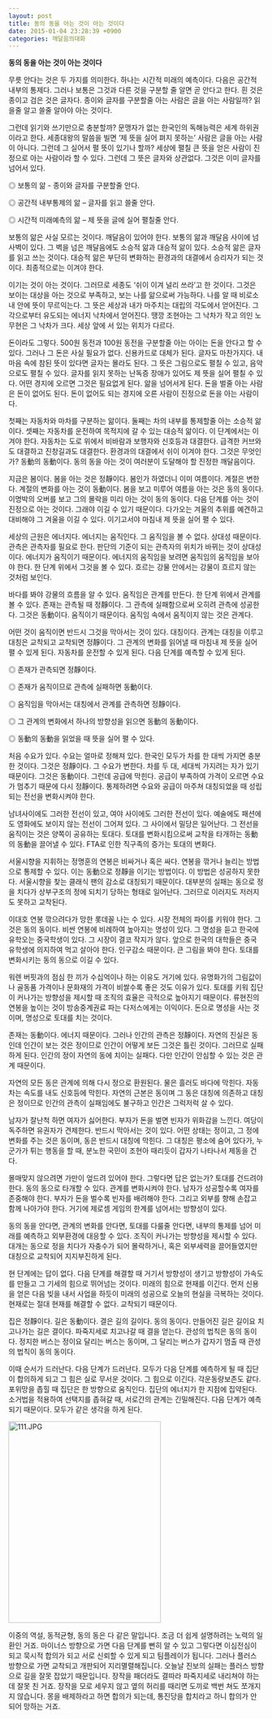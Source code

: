 ```yaml
---
layout: post
title: 동의 동을 아는 것이 아는 것이다
date: 2015-01-04 23:28:39 +0900
categories: 깨달음의대화
---
```

**동의 동을 아는 것이 아는 것이다**

  


무릇 안다는 것은 두 가지를 의미한다. 하나는 시간적 미래의 예측이다. 다음은 공간적 내부의 통제다. 그러나 보통은 그것과 다른 것을 구분할 줄 알면 곧 안다고 한다. 흰 것은 종이고 검은 것은 글자다. 종이와 글자를 구분할줄 아는 사람은 글을 아는 사람일까? 읽을줄 알고 쓸줄 알아야 아는 것이다. 

  


그런데 읽기와 쓰기만으로 충분할까? 문맹자가 없는 한국인의 독해능력은 세계 하위권이라고 한다. 세종대왕의 말씀을 빌면 ‘제 뜻을 실어 펴지 못하는’ 사람은 글을 아는 사람이 아니다. 그런데 그 실어서 펼 뜻이 있기나 할까? 세상에 펼칠 큰 뜻을 얻은 사람이 진정으로 아는 사람이라 할 수 있다. 그런데 그 뜻은 글자와 상관없다. 그것은 이미 글자를 넘어서 있다. 

  


◎ 보통의 앎 - 종이와 글자를 구분할줄 안다.  
      
◎ 공간적 내부통제의 앎 – 글자를 읽고 쓸줄 안다.   
      
◎ 시간적 미래예측의 앎 – 제 뜻을 글에 실어 펼칠줄 안다. 

  


보통의 앎은 사실 모르는 것이다. 깨달음이 있어야 한다. 보통의 앎과 깨달음 사이에 넘사벽이 있다. 그 벽을 넘은 깨달음에도 소승적 앎과 대승적 앎이 있다. 소승적 앎은 글자를 읽고 쓰는 것이다. 대승적 앎은 부단히 변화하는 환경과의 대결에서 승리자가 되는 것이다. 최종적으로는 이겨야 한다. 

  


이기는 것이 아는 것이다. 그러므로 세종도 ‘쉬이 이겨 널리 쓰라’고 한 것이다. 그것은 보이는 대상을 아는 것으로 부족하고, 보는 나를 앎으로써 가능하다. 나를 알 때 비로소 내 안에 뜻이 무르익는다. 그 뜻은 세상과 내가 마주치는 대립의 각도에서 얻어진다. 그 각으로부터 유도되는 에너지 낙차에서 얻어진다. 땡깡 조현아는 그 낙차가 작고 의인 노무현은 그 낙차가 크다. 세상 앞에 서 있는 위치가 다르다. 

  


돈이라도 그렇다. 500원 동전과 100원 동전을 구분할줄 아는 아이는 돈을 안다고 할 수 있다. 그러나 그 돈은 사실 필요가 없다. 신용카드로 대체가 된다. 글자도 마찬가지다. 내 마음 속에 참된 뜻이 있다면 글자는 몰라도 된다. 그 뜻은 그림으로도 펼칠 수 있고, 음악으로도 펼칠 수 있다. 글자를 읽지 못하는 난독증 장애가 있어도 제 뜻을 실어 펼칠 수 있다. 어떤 경지에 오르면 그것은 필요없게 된다. 앎을 넘어서게 된다. 돈을 벌줄 아는 사람은 돈이 없어도 된다. 돈이 없어도 되는 경지에 오른 사람이 진정으로 돈을 아는 사람이다. 

  


첫째는 자동차와 마차를 구분하는 앎이다. 둘째는 차의 내부를 통제할줄 아는 소승적 앎이다. 셋째는 자동차를 운전하여 목적지에 갈 수 있는 대승적 앎이다. 이 단계에서는 이겨야 한다. 자동차는 도로 위에서 비바람과 보행자와 신호등과 대결한다. 급격한 커브와도 대결하고 진창길과도 대결한다. 환경과의 대결에서 쉬이 이겨야 한다. 그것은 무엇인가? 동動의 동動이다. 동의 동을 아는 것이 여러분이 도달해야 할 진정한 깨달음이다. 

  


지금은 봄이다. 봄을 아는 것은 정靜이다. 봄인가 하였더니 이미 여름이다. 계절은 변한다. 계절의 변화를 아는 것이 동動이다. 봄을 보고 미루어 여름을 아는 것은 동의 동이다. 이명박의 오버를 보고 그의 몰락을 미리 아는 것이 동의 동이다. 다음 단계를 아는 것이 진정으로 아는 것이다. 그래야 이길 수 있기 때문이다. 다가오는 겨울의 추위를 예견하고 대비해야 그 겨울을 이길 수 있다. 이기고서야 마침내 제 뜻을 실어 펼 수 있다. 

  


세상의 근원은 에너지다. 에너지는 움직인다. 그 움직임을 볼 수 없다. 상대성 때문이다. 관측은 관측자를 필요로 한다. 판단의 기준이 되는 관측자의 위치가 바뀌는 것이 상대성이다. 에너지가 움직이기 때문이다. 에너지의 움직임을 보려면 움직임의 움직임을 보아야 한다. 한 단계 위에서 그것을 볼 수 있다. 흐르는 강물 안에서는 강물이 흐르지 않는 것처럼 보인다. 

  


바다를 봐야 강물의 흐름을 알 수 있다. 움직임은 관계를 만든다. 한 단계 위에서 관계를 볼 수 있다. 존재는 관측될 때 정靜이다. 그 관측에 실패함으로써 오히려 관측에 성공한다. 그것은 동動이다. 움직이기 때문이다. 움직임 속에서 움직이지 않는 것은 관계다. 

  


어떤 것이 움직이면 반드시 그것을 막아서는 것이 있다. 대칭이다. 관계는 대칭을 이루고 대칭은 교착되고 교착되면 정靜이다. 그 관계의 변화를 읽어낼 때 마침내 제 뜻을 실어 펼 수 있게 된다. 자동차를 운전할 수 있게 된다. 다음 단계를 예측할 수 있게 된다.

  


◎ 존재가 관측되면 정靜이다.  
      
◎ 존재가 움직이므로 관측에 실패하면 동動이다.   
      
◎ 움직임을 막아서는 대칭에서 관계를 관측하면 정靜이다.   
      
◎ 그 관계의 변화에서 하나의 방향성을 읽으면 동動의 동動이다.  
      
◎ 동動의 동動을 읽었을 때 뜻을 실어 펼 수 있다. 

  


처음 수요가 있다. 수요는 얼마로 정해져 있다. 한국인 모두가 차를 한 대씩 가지면 충분한 것이다. 그것은 정靜이다. 그 수요가 변한다. 차를 두 대, 세대씩 가지려는 자가 있기 때문이다. 그것은 동動이다. 그런데 공급에 막힌다. 공급이 부족하여 가격이 오르면 수요가 멈추기 때문에 다시 정靜이다. 통제하려면 수요와 공급이 마주쳐 대칭되었을 때 성립되는 전선을 변화시켜야 한다. 

  


남녀사이에도 그러한 전선이 있고, 여야 사이에도 그러한 전선이 있다. 예술에도 패션에도 영화에도 보이지 않는 전선이 그어져 있다. 그 사이에서 밀당은 일어난다. 그 전선을 움직이는 것은 양쪽이 공유하는 토대다. 토대를 변화시킴으로써 교착을 타개하는 동動의 동動을 끌어낼 수 있다. FTA로 인한 직구족의 증가는 토대의 변화다. 

  


서울시향을 지휘하는 정명훈의 연봉은 비싸거나 혹은 싸다. 연봉을 깎거나 늘리는 방법으로 통제할 수 있다. 이는 동動으로 정靜을 이기는 방법이다. 이 방법은 성공하지 못한다. 서울시향을 찾는 클래식 팬의 감소로 대칭되기 때문이다. 대부분의 실패는 동으로 정을 치다가 상부구조의 정에 되치기 당하는 형태로 일어난다. 그러므로 이러지도 저러지도 못하고 교착된다. 

  


이대호 연봉 깎으려다가 망한 롯데꼴 나는 수 있다. 시장 전체의 파이를 키워야 한다. 그것은 동의 동이다. 비싼 연봉에 비례하여 높아지는 명성이 있다. 그 명성을 듣고 한국에 유학오는 중국학생이 있다. 그 시장이 결코 작지가 않다. 앞으로 한국의 대학들은 중국 유학생에 의지하여 먹고 살아야 한다. 인구감소 때문이다. 큰 그림을 봐야 한다. 토대를 변화시키는 동의 동으로 이길 수 있다. 

  


워렌 버핏과의 점심 한 끼가 수십억이나 하는 이유도 거기에 있다. 유명화가의 그림값이나 골동품 가격이나 문화재의 가격이 비쌀수록 좋은 것도 이유가 있다. 토대를 키워 집단이 커나가는 방향성을 제시할 때 조직의 효율은 극적으로 높아지기 때문이다. 류현진의 연봉을 높이는 것이 방송중계권료 파는 다저스에게는 이익이다. 돈으로 명성을 사는 것이며, 명성으로 토대를 치는 것이다. 

  


존재는 동動이다. 에너지 때문이다. 그러나 인간의 관측은 정靜이다. 자연의 진실은 동인데 인간이 보는 것은 정이므로 인간이 어떻게 보든 그것은 틀린 것이다. 그러므로 실패하게 된다. 인간의 정이 자연의 동에 치이는 실패다. 다만 인간이 안심할 수 있는 것은 관계 때문이다. 

  


자연의 모든 동은 관계에 의해 다시 정으로 환원된다. 물은 흘러도 바다에 막힌다. 자동차는 속도를 내도 신호등에 막힌다. 자연의 근본은 동이며 그 동은 대칭에 의존하고 대칭은 정이므로 인간의 관측이 실패임에도 불구하고 인간은 그럭저럭 살 수 있다. 

  


남자가 잘난척 하면 여자가 싫어한다. 부자가 돈을 벌면 빈자가 위화감을 느낀다. 여당이 독주하면 유권자가 견제한다. 반드시 막아서는 것이 있다. 어떤 상태는 정이고, 그 정에 변화를 주는 것은 동이며, 동은 반드시 대칭에 막힌다. 그 대칭은 평소에 숨어 있다가, 누군가가 튀는 행동을 할 때, 분노한 국민이 조현아 때리듯이 갑자기 나타나서 제동을 건다. 

  


몰매맞지 않으려면 가만이 엎드려 있어야 한다. 그렇다면 답은 없는가? 토대를 건드려야 한다. 동의 동으로 타개할 수 있다. 관계를 변화시켜야 한다. 남자가 성공할수록 여자를 존중해야 한다. 부자가 돈을 벌수록 빈자를 배려해야 한다. 그리고 외부를 향해 손잡고 함께 나아가야 한다. 거기에 제로셈 게임의 한계를 넘어서는 방향성이 있다. 

  


동의 동을 안다면, 관계의 변화를 안다면, 토대를 다룰줄 안다면, 내부의 통제를 넘어 미래를 예측하고 외부환경에 대응할 수 있다. 조직이 커나가는 방향성을 제시할 수 있다. 대개는 동으로 정을 치다가 자충수가 되어 몰락하거나, 혹은 외부세력을 끌어들였지만 대칭으로 교착되어 지지부진하게 된다. 

  


현 단계에는 답이 없다. 다음 단계를 해결할 때 거기서 방향성이 생기고 방향성이 가속도를 만들고 그 기세의 힘으로 뛰어넘는 것이다. 미래의 힘으로 현재를 이긴다. 먼저 신용을 얻은 다음 빚을 내서 사업을 하듯이 미래의 성공으로 오늘의 현실을 극복하는 것이다. 현재로는 절대 현재를 해결할 수 없다. 교착되기 때문이다.

  


집은 정靜이다. 길은 동動이다. 결은 길의 길이다. 동의 동이다. 만들어진 길은 길이요 치고나가는 길은 결이다. 파죽지세로 치고나갈 때 결을 얻는다. 관성의 법칙은 동의 동이다. 정지한 버스는 정이요 달리는 버스는 동이며, 그 달리는 버스가 갑자기 멈출 때 관성의 법칙이 동의 동이다.

  


이때 순서가 드러난다. 다음 단계가 드러난다. 모두가 다음 단계를 예측하게 될 때 집단이 합의하게 되고 그 힘은 실로 무서운 것이다. 그 힘으로 이긴다. 각운동량보존도 같다. 포위망을 좁힐 때 집단은 한 방향으로 움직인다. 집단의 에너지가 한 지점에 집약된다. 소거법을 적용하여 선택지를 좁혀갈 때, 서로간의 관계는 긴밀해진다. 다음 단계가 예측되기 때문이다. 모두가 같은 생각을 하게 된다. 

  


  



 <img src="assets/attach/images/198/714/552/111.JPG" alt="111.JPG" width="300" height="397" /> 

  


이중의 역설, 동적균형, 동의 동은 다 같은 말입니다. 조금 더 쉽게 설명하려는 노력의 일환인 거죠. 마이너스 방향으로 가면 다음 단계를 뻔히 알 수 있고 그렇다면 이심전심이 되고 묵시적 합의가 되고 서로 신뢰할 수 있게 되고 팀플레이가 됩니다. 그러나 플러스 방향으로 가면 교착되고 개판되어 지리멸렬해집니다. 오늘날 진보의 실패는 플러스 방향으로 길을 잘못 잡았기 때문입니다. 장작을 패더라도 결따라 파죽지세로 내리쳐야 하는데 잘못 친 거죠. 장작을 모로 세우지 않고 옆의 허리를 때리면 도끼로 백번 쳐도 쪼개지지 않습니다. 몽을 배제하라고 하면 합의가 되는데, 통진당을 합치라고 하니 합의가 안 되어 망하는 거죠.
